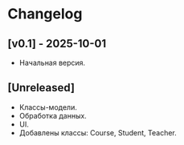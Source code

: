 # Changelog

## [v0.1] - 2025-10-01
- Начальная версия.

## [Unreleased]
- Классы-модели.
- Обработка данных.
- UI.
- Добавлены классы: Course, Student, Teacher.